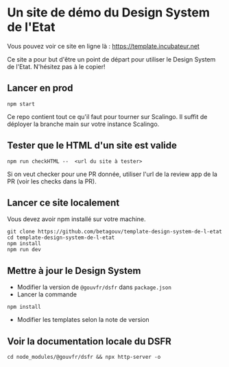 # Un site de démo du Design System de l'Etat
Vous pouvez voir ce site en ligne là : https://template.incubateur.net

Ce site a pour but d'être un point de départ pour utiliser le Design System de l'Etat. N'hésitez pas à le copier!


## Lancer en prod

```
npm start
```

Ce repo contient tout ce qu'il faut pour tourner sur Scalingo. Il suffit de déployer la branche main sur votre instance Scalingo.


## Tester que le HTML d'un site est valide
```
npm run checkHTML --  <url du site à tester>
```
Si on veut checker pour une PR donnée, utiliser l'url de la review app de la PR (voir les checks dans la PR).


## Lancer ce site localement
Vous devez avoir npm installé sur votre machine.

```
git clone https://github.com/betagouv/template-design-system-de-l-etat
cd template-design-system-de-l-etat
npm install
npm run dev
```

## Mettre à jour le Design System

- Modifier la version de `@gouvfr/dsfr` dans `package.json`
- Lancer la commande 
```
npm install
```
- Modifier les templates selon la note de version

## Voir la documentation locale du DSFR

````
cd node_modules/@gouvfr/dsfr && npx http-server -o
````
